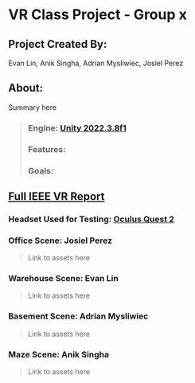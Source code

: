 # VR Class Project - Group x
## **Project Created By:** 
Evan Lin, Anik Singha, Adrian Mysliwiec, Josiel Perez

## About:
Summary here

>### Engine: [Unity 2022.3.8f1](https://unity3d.com/get-unity/download/archive)
>### Features:
>### Goals:

## [Full IEEE VR Report](LatexReport-VR/Report.pdf)

### **Headset Used for Testing:** [Oculus Quest 2](https://www.meta.com/quest/products/quest-2/?utm_source=www.google.com&utm_medium=oculusredirect)

### Office Scene: Josiel Perez
> Link to assets here
### Warehouse Scene: Evan Lin
> Link to assets here
### Basement Scene: Adrian Mysliwiec
>Link to assets here
### Maze Scene: Anik Singha
>Link to assets here

